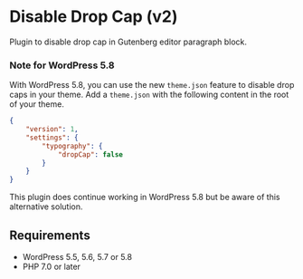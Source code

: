 # Disable Drop Cap (v2)

Plugin to disable drop cap in Gutenberg editor paragraph block.

### Note for WordPress 5.8

With WordPress 5.8, you can use the new `theme.json` feature to disable drop caps in your theme. Add a `theme.json` with the following content in the root of your theme.

```json
{
    "version": 1,
    "settings": {
        "typography": {
            "dropCap": false
        }
    }
}
```

This plugin does continue working in WordPress 5.8 but be aware of this alternative solution.

## Requirements

* WordPress 5.5, 5.6, 5.7 or 5.8
* PHP 7.0 or later
